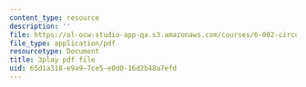 ```yaml
---
content_type: resource
description: ''
file: https://ol-ocw-studio-app-qa.s3.amazonaws.com/courses/6-002-circuits-and-electronics-spring-2007/65d1a318e9a97ce5e0d016d2b48a7efd_2SwT6JnfCq8.pdf
file_type: application/pdf
resourcetype: Document
title: 3play pdf file
uid: 65d1a318-e9a9-7ce5-e0d0-16d2b48a7efd
---
```

